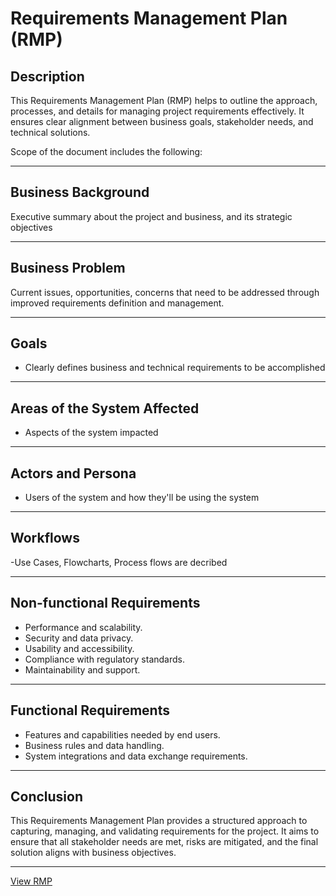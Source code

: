 # Requirements Management Plan (RMP)

## Description
This Requirements Management Plan (RMP) helps to outline the approach, processes, and details for managing project requirements effectively. It ensures clear alignment between business goals, stakeholder needs, and technical solutions.

Scope of the document includes the following:

---

## Business Background
Executive summary about the project and business,  and its strategic objectives 

---

## Business Problem
Current issues, opportunities, concerns that need to be addressed through improved requirements definition and management.

---

## Goals
- Clearly defines business and technical requirements to be accomplished

---

## Areas of the System Affected
- Aspects of the system impacted

---

## Actors and Persona
- Users of the system and how they'll be using the system

---

## Workflows
-Use Cases, Flowcharts, Process flows are decribed

---

## Non-functional Requirements
- Performance and scalability.
- Security and data privacy.
- Usability and accessibility.
- Compliance with regulatory standards.
- Maintainability and support.

---

## Functional Requirements
- Features and capabilities needed by end users.
- Business rules and data handling. 
-  System integrations and data exchange requirements.

---

## Conclusion
This Requirements Management Plan provides a structured approach to capturing, managing, and validating requirements for the project. It aims to ensure that all stakeholder needs are met, risks are mitigated, and the final solution aligns with business objectives.

---

[View RMP](https://github.com/tomiolaniyan/Artifacts/blob/main/Calvary%20Scholarhip%20Board%20RMP%20Template.docx)
